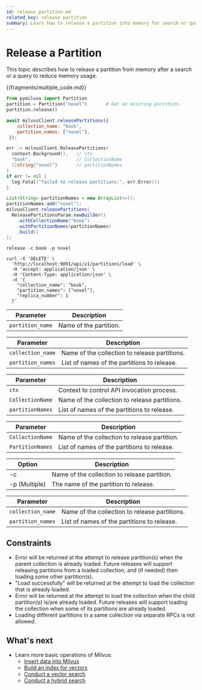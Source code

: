 ```yaml
---
id: release_partition.md
related_key: release partition
summary: Learn how to release a partition into memory for search or query in Milvus.
---
```


# Release a Partition

This topic describes how to release a partition from memory after a search or a query to reduce memory usage.


{{fragments/multiple_code.md}}

```python
from pymilvus import Partition
partition = Partition("novel")       # Get an existing partition.
partition.release()
```

```javascript
await milvusClient.releasePartitions({
    collection_name: "book",
    partition_names: ["novel"],
 });
```

```go
err := milvusClient.ReleasePartitions(
  context.Background(),   // ctx
  "book",                 // CollectionName
  []string{"novel"}       // partitionNames
)
if err != nil {
  log.Fatal("failed to release partitions:", err.Error())
}
```

```java
List<String> partitionNames = new ArrayList<>();
partitionNames.add("novel");
milvusClient.releasePartitions(
  ReleasePartitionsParam.newBuilder()
    .withCollectionName("book")
    .withPartitionNames(partitionNames)
    .build()
);
```

```shell
release -c book -p novel
```

``` curl
curl -X 'DELETE' \
  'http://localhost:9091/api/v1/partitions/load' \
  -H 'accept: application/json' \
  -H 'Content-Type: application/json' \
  -d '{
    "collection_name": "book",
    "partition_names": ["novel"],
    "replica_number": 1
  }'
```

<table class="language-python">
	<thead>
	<tr>
		<th>Parameter</th>
		<th>Description</th>
	</tr>
	</thead>
	<tbody>
	<tr>
		<td><code>partition_name</code></td>
		<td>Name of the partition.</td>
	</tr>
	</tbody>
</table>

<table class="language-javascript">
	<thead>
	<tr>
		<th>Parameter</th>
		<th>Description</th>
	</tr>
	</thead>
	<tbody>
	<tr>
		<td><code>collection_name</code></td>
		<td>Name of the collection to release partitions.</td>
	</tr>
    <tr>
		<td><code>partition_names</code></td>
		<td>List of names of the partitions to release.</td>
	</tr>
	</tbody>
</table>

<table class="language-go">
	<thead>
        <tr>
            <th>Parameter</th>
            <th>Description</th>
        </tr>
	</thead>
	<tbody>
        <tr>
            <td><code>ctx</code></td>
            <td>Context to control API invocation process.</td>
        </tr>
        <tr>
            <td><code>CollectionName</code></td>
            <td>Name of the collection to release partitions.</td>
        </tr>
        <tr>
            <td><code>partitionNames</code></td>
            <td>List of names of the partitions to release.</td>
        </tr>
    </tbody>
</table>

<table class="language-java">
	<thead>
        <tr>
            <th>Parameter</th>
            <th>Description</th>
        </tr>
	</thead>
	<tbody>
        <tr>
            <td><code>CollectionName</code></td>
            <td>Name of the collection to release partition.</td>
        </tr>
        <tr>
            <td><code>PartitionNames</code></td>
            <td>List of names of the partitions to release.</td>
        </tr>
    </tbody>
</table>

<table class="language-shell">
    <thead>
        <tr>
            <th>Option</th>
            <th>Description</th>
        </tr>
    </thead>
    <tbody>
        <tr>
            <td>-c</td>
            <td>Name of the collection to release partition.</td>
        </tr>
        <tr>
            <td>-p (Multiple)</td>
            <td>The name of the partition to release.</td>
        </tr>
    </tbody>
</table>

<table class="language-curl">
	<thead>
	<tr>
		<th>Parameter</th>
		<th>Description</th>
	</tr>
	</thead>
	<tbody>
	<tr>
		<td><code>collection_name</code></td>
		<td>Name of the collection to release partitions.</td>
	</tr>
    <tr>
		<td><code>partition_names</code></td>
		<td>List of names of the partitions to release.</td>
	</tr>
	</tbody>
</table>

## Constraints

- Error will be returned at the attempt to release partition(s) when the parent collection is already loaded. Future releases will support releasing partitions from a loaded collection, and (if needed) then loading some other partition(s).
- "Load successfully" will be returned at the attempt to load the collection that is already loaded.
- Error will be returned at the attempt to load the collection when the child partition(s) is/are already loaded. Future releases will support loading the collection when some of its partitions are already loaded.
- Loading different partitions in a same collection via separate RPCs is not allowed.


## What's next

- Learn more basic operations of Milvus:
  - [Insert data into Milvus](insert_data.md)
  - [Build an index for vectors](build_index.md)
  - [Conduct a vector search](search.md)
  - [Conduct a hybrid search](hybridsearch.md)
